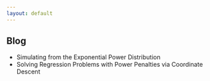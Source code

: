 ```yaml
---
layout: default
---
```


Blog
-------

* Simulating from the Exponential Power Distribution
* Solving Regression Problems with Power Penalties via Coordinate Descent
